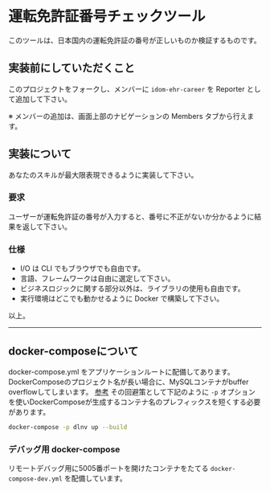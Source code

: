 # 運転免許証番号チェックツール

このツールは、日本国内の運転免許証の番号が正しいものか検証するものです。

## 実装前にしていただくこと

このプロジェクトをフォークし、メンバーに `idom-ehr-career` を Reporter として追加して下さい。

※ メンバーの追加は、画面上部のナビゲーションの Members タブから行えます。

## 実装について

あなたのスキルが最大限表現できるように実装して下さい。

### 要求

ユーザーが運転免許証の番号が入力すると、番号に不正がないか分かるように結果を返して下さい。

### 仕様

- I/O は CLI でもブラウザでも自由です。
- 言語、フレームワークは自由に選定して下さい。
- ビジネスロジックに関する部分以外は、ライブラリの使用も自由です。
- 実行環境はどこでも動かせるように Docker で構築して下さい。

以上。

----

## docker-composeについて
docker-compose.yml をアプリケーションルートに配備してあります。
DockerComposeのプロジェクト名が長い場合に、MySQLコンテナがbuffer overflowしてしまいます。 [参考](https://github.com/docker-library/mysql/issues/243)
その回避策として下記のように `-p` オプションを使いDockerComposeが生成するコンテナ名のプレフィックスを短くする必要があります。

```bash
docker-compose -p dlnv up --build
```

### デバッグ用 docker-compose
リモートデバッグ用に5005番ポートを開けたコンテナをたてる `docker-compose-dev.yml` を配備しています。